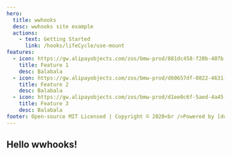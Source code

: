 ```yaml
---
hero:
  title: wwhooks
  desc: wwhooks site example
  actions:
    - text: Getting Started
      link: /hooks/lifeCycle/use-mount
features:
  - icon: https://gw.alipayobjects.com/zos/bmw-prod/881dc458-f20b-407b-947a-95104b5ec82b/k79dm8ih_w144_h144.png
    title: Feature 1
    desc: Balabala
  - icon: https://gw.alipayobjects.com/zos/bmw-prod/d60657df-0822-4631-9d7c-e7a869c2f21c/k79dmz3q_w126_h126.png
    title: Feature 2
    desc: Balabala
  - icon: https://gw.alipayobjects.com/zos/bmw-prod/d1ee0c6f-5aed-4a45-a507-339a4bfe076c/k7bjsocq_w144_h144.png
    title: Feature 3
    desc: Balabala
footer: Open-source MIT Licensed | Copyright © 2020<br />Powered by [dumi](https://d.umijs.org)
---
```


## Hello wwhooks!
